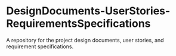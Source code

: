 # DesignDocuments-UserStories-RequirementsSpecifications
A repository for the project design documents, user stories, and requirement specifications.
